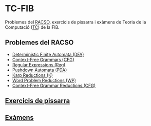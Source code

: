 # TC-FIB
Problemes del [RACSO](https://racso.lsi.upc.edu/juezwsgi/index), exercicis de pissarra i exàmens de Teoria de la Computació ([TC](https://www.fib.upc.edu/ca/estudis/graus/grau-en-enginyeria-informatica/pla-destudis/assignatures/TC)) de la FIB.

## Problemes del RACSO
- [Deterministic Finite Automata (DFA)](https://github.com/nilhouses/TC-FIB/tree/main/DFA)  
- [Context-Free Grammars (CFG)](https://github.com/nilhouses/TC-FIB/tree/main/CFG)  
- [Regular Expressions (Reg)](https://github.com/nilhouses/TC-FIB/tree/main/Reg)  
- [Pushdown Automata (PDA)](https://github.com/nilhouses/TC-FIB/tree/main/PDA)  
- [Karp Reductions (K)](https://github.com/nilhouses/TC-FIB/tree/main/Reductions/K)  
- [Word Problem Reductions (WP)](https://github.com/nilhouses/TC-FIB/tree/main/Reductions/WP)  
- [Context-Free Grammar Reductions (CFG)](https://github.com/nilhouses/TC-FIB/tree/main/CFG)
<!--- gthumb va molt bé per retallar fotos a ubuntu -->  
## [Exercicis de pissarra](https://github.com/nilhouses/TC-FIB/tree/main/Problems) 

## [Exàmens](https://github.com/nilhouses/TC-FIB/tree/main/Exams) 
